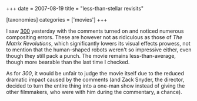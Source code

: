 +++
date = 2007-08-19
title = "less-than-stellar revisits"

[taxonomies]
categories = ['movies']
+++

I saw [300] yesterday with the comments turned on and noticed numerous
compositing errors. These are however not as ridiculous as those of *The
Matrix Revolutions*, which significantly lowers its visual effects
prowess, not to mention that the human-shaped robots weren't so
impressive either, even though they still pack a punch. The movie
remains less-than-average, though more bearable than the last time I
checked.

As for *300*, it would be unfair to judge the movie itself due to the
reduced dramatic impact caused by the comments (and Zack Snyder, the
director, decided to turn the entire thing into a one-man show instead
of giving the other filmmakers, who were with him during the commentary,
a chance).

  [300]: http://tshepang.net/300-the-visual-masterpiece-pulp-fiction-the-ex-masterpiece

